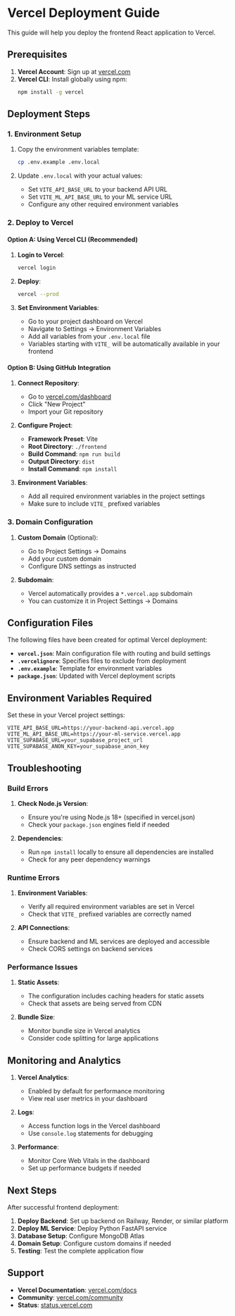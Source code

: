 # Vercel Deployment Guide

This guide will help you deploy the frontend React application to Vercel.

## Prerequisites

1. **Vercel Account**: Sign up at [vercel.com](https://vercel.com)
2. **Vercel CLI**: Install globally using npm:
   ```bash
   npm install -g vercel
   ```

## Deployment Steps

### 1. Environment Setup

1. Copy the environment variables template:
   ```bash
   cp .env.example .env.local
   ```

2. Update `.env.local` with your actual values:
   - Set `VITE_API_BASE_URL` to your backend API URL
   - Set `VITE_ML_API_BASE_URL` to your ML service URL
   - Configure any other required environment variables

### 2. Deploy to Vercel

#### Option A: Using Vercel CLI (Recommended)

1. **Login to Vercel**:
   ```bash
   vercel login
   ```

2. **Deploy**:
   ```bash
   vercel --prod
   ```

3. **Set Environment Variables**:
   - Go to your project dashboard on Vercel
   - Navigate to Settings → Environment Variables
   - Add all variables from your `.env.local` file
   - Variables starting with `VITE_` will be automatically available in your frontend

#### Option B: Using GitHub Integration

1. **Connect Repository**:
   - Go to [vercel.com/dashboard](https://vercel.com/dashboard)
   - Click "New Project"
   - Import your Git repository

2. **Configure Project**:
   - **Framework Preset**: Vite
   - **Root Directory**: `./frontend`
   - **Build Command**: `npm run build`
   - **Output Directory**: `dist`
   - **Install Command**: `npm install`

3. **Environment Variables**:
   - Add all required environment variables in the project settings
   - Make sure to include `VITE_` prefixed variables

### 3. Domain Configuration

1. **Custom Domain** (Optional):
   - Go to Project Settings → Domains
   - Add your custom domain
   - Configure DNS settings as instructed

2. **Subdomain**:
   - Vercel automatically provides a `*.vercel.app` subdomain
   - You can customize it in Project Settings → Domains

## Configuration Files

The following files have been created for optimal Vercel deployment:

- **`vercel.json`**: Main configuration file with routing and build settings
- **`.vercelignore`**: Specifies files to exclude from deployment
- **`.env.example`**: Template for environment variables
- **`package.json`**: Updated with Vercel deployment scripts

## Environment Variables Required

Set these in your Vercel project settings:

```env
VITE_API_BASE_URL=https://your-backend-api.vercel.app
VITE_ML_API_BASE_URL=https://your-ml-service.vercel.app
VITE_SUPABASE_URL=your_supabase_project_url
VITE_SUPABASE_ANON_KEY=your_supabase_anon_key
```

## Troubleshooting

### Build Errors

1. **Check Node.js Version**:
   - Ensure you're using Node.js 18+ (specified in vercel.json)
   - Check your `package.json` engines field if needed

2. **Dependencies**:
   - Run `npm install` locally to ensure all dependencies are installed
   - Check for any peer dependency warnings

### Runtime Errors

1. **Environment Variables**:
   - Verify all required environment variables are set in Vercel
   - Check that `VITE_` prefixed variables are correctly named

2. **API Connections**:
   - Ensure backend and ML services are deployed and accessible
   - Check CORS settings on backend services

### Performance Issues

1. **Static Assets**:
   - The configuration includes caching headers for static assets
   - Check that assets are being served from CDN

2. **Bundle Size**:
   - Monitor bundle size in Vercel analytics
   - Consider code splitting for large applications

## Monitoring and Analytics

1. **Vercel Analytics**:
   - Enabled by default for performance monitoring
   - View real user metrics in your dashboard

2. **Logs**:
   - Access function logs in the Vercel dashboard
   - Use `console.log` statements for debugging

3. **Performance**:
   - Monitor Core Web Vitals in the dashboard
   - Set up performance budgets if needed

## Next Steps

After successful frontend deployment:

1. **Deploy Backend**: Set up backend on Railway, Render, or similar platform
2. **Deploy ML Service**: Deploy Python FastAPI service
3. **Database Setup**: Configure MongoDB Atlas
4. **Domain Setup**: Configure custom domains if needed
5. **Testing**: Test the complete application flow

## Support

- **Vercel Documentation**: [vercel.com/docs](https://vercel.com/docs)
- **Community**: [vercel.com/community](https://vercel.com/community)
- **Status**: [status.vercel.com](https://status.vercel.com)
